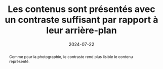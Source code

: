 ---
title: Les contenus sont présentés avec un contraste suffisant par rapport à leur arrière-plan
abstract: Comme pour la photographie, le contraste rend plus lisible le contenu représenté.
categories: 
    - "mise en forme"
agrege: O4177-E057
opquast: '4 177'
indiceebook: '57'
description: "Règle n° 057"
before: "056"
weight: "057"
after: "058"
actif: '1'
layout: rules
date: 2024-07-22
tags: 
    - "accessibilité"
    - "Utilisabilité"
objectif: 
    - "Permettre une bonne lisibilité des contenus."
    - "Limiter la décharge mentale lors de la consultation."
    - "Améliorer l’accessibilité des contenus aux personnes handicapées."
Meo: 
    - "Veiller à conserver un ratio de contraste minimal de 3:1 entre le texte et son arrière-plan, tel qu'il peut être mesuré via l'algorithme WCAG2.0"
Controle: 
    - "Soit en amont (au moment de la conception du livre numérique)&nbsp;: Repérer les contenus dont la différence de contraste/luminosité avec leur arrière-plan est potentiellement insuffisante ; Utiliser un outil du type Colour Contrast Analyzer pour calculer le ratio de contraste&nbsp;: cliquer sur Luminosité et relever la couleur du premier plan puis celle du second plan dans les champs dédiés ; Vérifier que le ratio de contraste relevé est supérieur ou égal à 3:1"
    - "Soit en aval&nbsp;: Utiliser ACE et son rapport d’erreur. Vérifier le cas échéant l’onglet « Erreurs » et chercher « color-contrast ». Suivre la procédure décrite ci-dessus. "
    - ""
epubcheck: 
ace: true
humancheck: true
ReadiumGoToolkit: 
Source: 
    - "Opquast"
Referentiel: 
    - "[Web Content Accessibility Guidelines (WCAG) 1.4.3 Contrast (Minimum) (Level AA)](https://www.w3.org/TR/WCAG22/#contrast-minimum)"
steps: 
    - "Projet éditorial"
    - ""
---